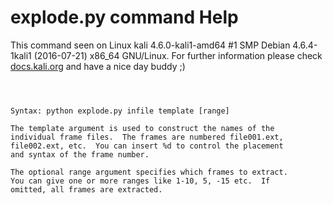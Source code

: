 # explode.py command Help

 This command seen on Linux kali 4.6.0-kali1-amd64 #1 SMP Debian 4.6.4-1kali1 (2016-07-21) x86_64 GNU/Linux. For further information please check [docs.kali.org](docs.kali.org) and have a nice day buddy ;) 

~~~



Syntax: python explode.py infile template [range]

The template argument is used to construct the names of the
individual frame files.  The frames are numbered file001.ext,
file002.ext, etc.  You can insert %d to control the placement
and syntax of the frame number.

The optional range argument specifies which frames to extract.
You can give one or more ranges like 1-10, 5, -15 etc.  If
omitted, all frames are extracted.

~~~

